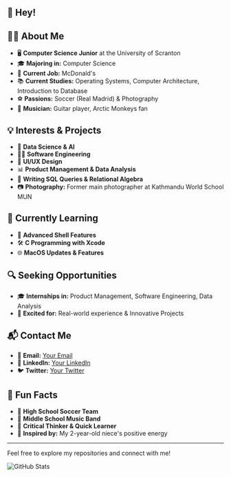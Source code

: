 ## 👋 Hey!

## 👨‍💻 About Me

- 🖥️ **Computer Science Junior** at the University of Scranton
- 🎓 **Majoring in:** Computer Science
- 💼 **Current Job:** McDonald's
- 📚 **Current Studies:** Operating Systems, Computer Architecture, Introduction to Database
- ⚽ **Passions:** Soccer (Real Madrid) & Photography
- 🎸 **Musician:** Guitar player, Arctic Monkeys fan

## 💡 Interests & Projects

- 🧠 **Data Science & AI**
- 👨‍💻 **Software Engineering**
- 🎨 **UI/UX Design**
- 📊 **Product Management & Data Analysis**
- 📝 **Writing SQL Queries & Relational Algebra**
- 📷 **Photography:** Former main photographer at Kathmandu World School MUN

## 🌱 Currently Learning

- 📖 **Advanced Shell Features**
- 🛠️ **C Programming with Xcode**
- 🌐 **MacOS Updates & Features**

## 🔍 Seeking Opportunities

- 🎓 **Internships in:** Product Management, Software Engineering, Data Analysis
- 🚀 **Excited for:** Real-world experience & Innovative Projects

## 📬 Contact Me

- 📧 **Email:** [Your Email](mailto:your.email@example.com)
- 💼 **LinkedIn:** [Your LinkedIn](https://www.linkedin.com/in/yourprofile)
- 🐦 **Twitter:** [Your Twitter](https://twitter.com/yourprofile)

## 🚀 Fun Facts

- 🏅 **High School Soccer Team**
- 🎤 **Middle School Music Band**
- 💪 **Critical Thinker & Quick Learner**
- 🌟 **Inspired by:** My 2-year-old niece's positive energy

---

Feel free to explore my repositories and connect with me!

![GitHub Stats](https://github-readme-stats.vercel.app/api?username=yourusername&show_icons=true&theme=radical)
